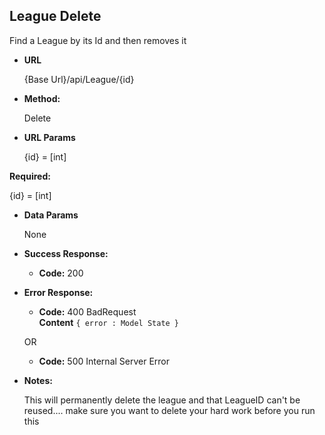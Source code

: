 **League Delete**
----
   Find a League by its Id and then removes it

* **URL**

  {Base Url}/api/League/{id}

* **Method:**

  Delete


* **URL Params**

   {id} = [int]

 **Required:**

   {id} = [int]

* **Data Params**

   None

* **Success Response:**

   * **Code:** 200 <br />

* **Error Response:**

  * **Code:** 400 BadRequest <br />
    **Content** `{ error : Model State }`

  OR

  * **Code:** 500 Internal Server Error

* **Notes:**

    This will permanently delete the league and that LeagueID can't be reused.... make sure you want to delete your hard work before you run this